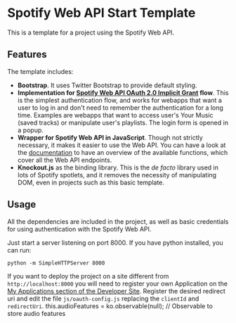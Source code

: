 Spotify Web API Start Template
===========

This is a template for a project using the Spotify Web API.

## Features

The template includes:

- **Bootstrap**. It uses Twitter Bootstrap to provide default styling.
- **Implementation for [Spotify Web API OAuth 2.0 Implicit Grant](https://developer.spotify.com/web-api/authorization-guide/#implicit_grant_flow) flow**. This is the simplest authentication flow, and works for webapps that want a user to log in and don't need to remember the authentication for a long time. Examples are webapps that want to access user's Your Music (saved tracks) or manipulate user's playlists. The login form is opened in a popup.
- **Wrapper for Spotify Web API in JavaScript**. Though not strictly necessary, it makes it easier to use the Web API. You can have a look at the [documentation](http://jmperezperez.com/spotify-web-api-js/) to have an overview of the available functions, which cover all the Web API endpoints.
- **Knockout.js** as the binding library. This is the _de facto_ library used in lots of Spotify spotlets, and it removes the necessity of manipulating DOM, even in projects such as this basic template.

## Usage

All the dependencies are included in the project, as well as basic credentials for using authentication with the Spotify Web API.

Just start a server listening on port 8000. If you have python installed, you can run:

    python -m SimpleHTTPServer 8000

If you want to deploy the project on a site different from `http://localhost:8000` you will need to register your own Application on the [My Applications section of the Developer Site](https://developer.spotify.com/my-applications/). Register the desired redirect uri and edit the file `js/oauth-config.js` replacing the `clientId` and `redirectUri`.
  this.audioFeatures = ko.observable(null); // Observable to store audio features
